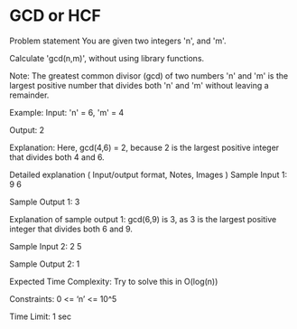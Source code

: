 
# GCD or HCF

Problem statement
You are given two integers 'n', and 'm'.



Calculate 'gcd(n,m)', without using library functions.



Note:
The greatest common divisor (gcd) of two numbers 'n' and 'm' is the largest positive number that divides both 'n' and 'm' without leaving a remainder.


Example:
Input: 'n' = 6, 'm' = 4

Output: 2

Explanation:
Here, gcd(4,6) = 2, because 2 is the largest positive integer that divides both 4 and 6.


Detailed explanation ( Input/output format, Notes, Images )
Sample Input 1:
9 6


Sample Output 1:
3


Explanation of sample output 1:
gcd(6,9) is 3, as 3 is the largest positive integer that divides both 6 and 9.

Sample Input 2:
2 5


Sample Output 2:
1


Expected Time Complexity:
Try to solve this in O(log(n)) 


Constraints:
0 <= ‘n’ <= 10^5

Time Limit: 1 sec
